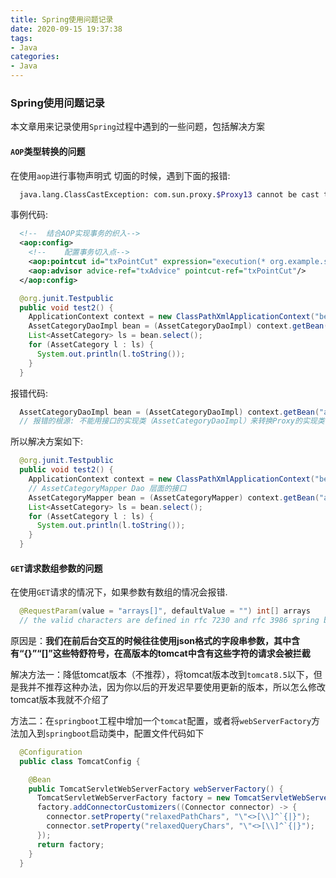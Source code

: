 ```yaml
---
title: Spring使用问题记录
date: 2020-09-15 19:37:38
tags:
- Java
categories:
- Java
---
```


### Spring使用问题记录
本文章用来记录使用`Spring`过程中遇到的一些问题，包括解决方案

<!-- more -->

#### `AOP`类型转换的问题

在使用`aop`进行事物声明式 切面的时候，遇到下面的报错:
```bash
  java.lang.ClassCastException: com.sun.proxy.$Proxy13 cannot be cast to org.example.spring.dao.AssetCategoryDaoImpl
```
事例代码:
```xml
  <!--  结合AOP实现事务的织入-->
  <aop:config>
    <!--    配置事务切入点-->
    <aop:pointcut id="txPointCut" expression="execution(* org.example.spring.dao.AssetCategoryDaoImpl.select())"/>
    <aop:advisor advice-ref="txAdvice" pointcut-ref="txPointCut"/>
  </aop:config>
```
```java
  @org.junit.Testpublic
  public void test2() {
    ApplicationContext context = new ClassPathXmlApplicationContext("beans.xml");
    AssetCategoryDaoImpl bean = (AssetCategoryDaoImpl) context.getBean("assetCategoryDao"); // 这里报错
    List<AssetCategory> ls = bean.select();
    for (AssetCategory l : ls) { 
      System.out.println(l.toString());
    }
  }
```

报错代码:
```java
  AssetCategoryDaoImpl bean = (AssetCategoryDaoImpl) context.getBean("assetCategoryDao");
  // 报错的根源: 不能用接口的实现类（AssetCategoryDaoImpl）来转换Proxy的实现类，它们是同级，应该用共同的接口来转换
```
所以解决方案如下:
```java
  @org.junit.Testpublic
  public void test2() {
    ApplicationContext context = new ClassPathXmlApplicationContext("beans.xml");
    // AssetCategoryMapper Dao 层面的接口
    AssetCategoryMapper bean = (AssetCategoryMapper) context.getBean("assetCategoryDao");
    List<AssetCategory> ls = bean.select();
    for (AssetCategory l : ls) { 
      System.out.println(l.toString());
    }
  }
```

#### `GET`请求数组参数的问题

在使用`GET`请求的情况下，如果参数有数组的情况会报错.
```java
  @RequestParam(value = "arrays[]", defaultValue = "") int[] arrays
  // the valid characters are defined in rfc 7230 and rfc 3986 spring boot
```
原因是：**我们在前后台交互的时候往往使用json格式的字段串参数，其中含有“{}”“[]”这些特舒符号，在高版本的tomcat中含有这些字符的请求会被拦截**

解决方法一：降低tomcat版本（不推荐），将tomcat版本改到`tomcat8.5`以下，但是我并不推荐这种办法，因为你以后的开发迟早要使用更新的版本，所以怎么修改tomcat版本我就不介绍了

方法二：在`springboot`工程中增加一个`tomcat`配置，或者将`webServerFactory`方法加入到`springboot`启动类中，配置文件代码如下

```java
  @Configuration
  public class TomcatConfig {

    @Bean
    public TomcatServletWebServerFactory webServerFactory() {
      TomcatServletWebServerFactory factory = new TomcatServletWebServerFactory();
      factory.addConnectorCustomizers((Connector connector) -> {
        connector.setProperty("relaxedPathChars", "\"<>[\\]^`{|}");
        connector.setProperty("relaxedQueryChars", "\"<>[\\]^`{|}");
      });
      return factory;
    }
  }
```